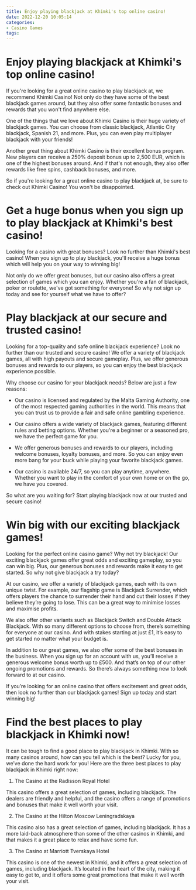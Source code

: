 ```yaml
---
title: Enjoy playing blackjack at Khimki's top online casino!
date: 2022-12-20 10:05:14
categories:
- Casino Games
tags:
---
```



#  Enjoy playing blackjack at Khimki's top online casino!

If you're looking for a great online casino to play blackjack at, we recommend Khimki Casino! Not only do they have some of the best blackjack games around, but they also offer some fantastic bonuses and rewards that you won't find anywhere else.

One of the things that we love about Khimki Casino is their huge variety of blackjack games. You can choose from classic blackjack, Atlantic City blackjack, Spanish 21, and more. Plus, you can even play multiplayer blackjack with your friends!

Another great thing about Khimki Casino is their excellent bonus program. New players can receive a 250% deposit bonus up to 2,500 EUR, which is one of the highest bonuses around. And if that's not enough, they also offer rewards like free spins, cashback bonuses, and more.

So if you're looking for a great online casino to play blackjack at, be sure to check out Khimki Casino! You won't be disappointed.

#  Get a huge bonus when you sign up to play blackjack at Khimki's best casino!

Looking for a casino with great bonuses? Look no further than Khimki's best casino! When you sign up to play blackjack, you'll receive a huge bonus which will help you on your way to winning big!

Not only do we offer great bonuses, but our casino also offers a great selection of games which you can enjoy. Whether you're a fan of blackjack, poker or roulette, we've got something for everyone! So why not sign up today and see for yourself what we have to offer?

#  Play blackjack at our secure and trusted casino!

Looking for a top-quality and safe online blackjack experience? Look no further than our trusted and secure casino! We offer a variety of blackjack games, all with high payouts and secure gameplay. Plus, we offer generous bonuses and rewards to our players, so you can enjoy the best blackjack experience possible.

Why choose our casino for your blackjack needs? Below are just a few reasons:

- Our casino is licensed and regulated by the Malta Gaming Authority, one of the most respected gaming authorities in the world. This means that you can trust us to provide a fair and safe online gambling experience.

- Our casino offers a wide variety of blackjack games, featuring different rules and betting options. Whether you're a beginner or a seasoned pro, we have the perfect game for you.

- We offer generous bonuses and rewards to our players, including welcome bonuses, loyalty bonuses, and more. So you can enjoy even more bang for your buck while playing your favorite blackjack games.

- Our casino is available 24/7, so you can play anytime, anywhere. Whether you want to play in the comfort of your own home or on the go, we have you covered.

So what are you waiting for? Start playing blackjack now at our trusted and secure casino!

#  Win big with our exciting blackjack games!

Looking for the perfect online casino game? Why not try blackjack! Our exciting blackjack games offer great odds and exciting gameplay, so you can win big. Plus, our generous bonuses and rewards make it easy to get started. So why not give blackjack a try today?

At our casino, we offer a variety of blackjack games, each with its own unique twist. For example, our flagship game is Blackjack Surrender, which offers players the chance to surrender their hand and cut their losses if they believe they’re going to lose. This can be a great way to minimise losses and maximise profits.

We also offer other variants such as Blackjack Switch and Double Attack Blackjack. With so many different options to choose from, there’s something for everyone at our casino. And with stakes starting at just £1, it’s easy to get started no matter what your budget is.

In addition to our great games, we also offer some of the best bonuses in the business. When you sign up for an account with us, you’ll receive a generous welcome bonus worth up to £500. And that’s on top of our other ongoing promotions and rewards. So there’s always something new to look forward to at our casino.

If you’re looking for an online casino that offers excitement and great odds, then look no further than our blackjack games! Sign up today and start winning big!

#  Find the best places to play blackjack in Khimki now!

It can be tough to find a good place to play blackjack in Khimki. With so many casinos around, how can you tell which is the best? Lucky for you, we’ve done the hard work for you! Here are the three best places to play blackjack in Khimki right now:

1. The Casino at the Radisson Royal Hotel

This casino offers a great selection of games, including blackjack. The dealers are friendly and helpful, and the casino offers a range of promotions and bonuses that make it well worth your visit.

2. The Casino at the Hilton Moscow Leningradskaya

This casino also has a great selection of games, including blackjack. It has a more laid-back atmosphere than some of the other casinos in Khimki, and that makes it a great place to relax and have some fun.

3. The Casino at Marriott Tverskaya Hotel

This casino is one of the newest in Khimki, and it offers a great selection of games, including blackjack. It’s located in the heart of the city, making it easy to get to, and it offers some great promotions that make it well worth your visit.